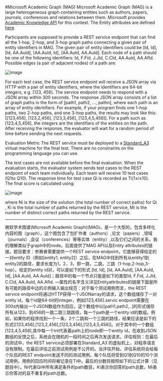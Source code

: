 #Microsoft Academic Graph (MAG)
Microsoft Academic Graph (MAG) is a large heterogeneous graph containing entities such as authors, papers, journals, conferences and relations between them. Microsoft provides [Academic Knowledge API](https://www.microsoft.com/cognitive-services/en-us/academic-knowledge-api) for this contest. The Entity attributes are defined [here](https://www.microsoft.com/cognitive-services/en-us/academic-knowledge-api/documentation/EntityAttributes).

Participants are supposed to provide a REST service endpoint that can find all the 1-hop, 2-hop, and 3-hop graph paths connecting a given pair of entity identifiers in MAG. The given pair of entity identifiers could be [Id, Id], [Id, AA.AuId], [AA.AuId, Id], [AA.AuId, AA.AuId]. Each node of a path should be one of the following identifiers: Id, F.Fid, J.JId, C.CId, AA.AuId, AA.AfId. Possible edges (a pair of adjacent nodes) of a path are:

![image](https://studentclub.msra.cn/static/images/bop/2016/topic.png)

For each test case, the REST service endpoint will receive a JSON array via HTTP with a pair of entity identifiers, where the identifiers are 64-bit integers, e.g. [123, 456]. The service endpoint needs to respond with a JSON array within 300 seconds. The response JSON array consists of a list of graph paths in the form of [path1, path2, …, pathn], where each path is an array of entity identifiers. For example, if your program finds one 1-hop paths, two 2-hop paths, and one 3-hop paths, the results may look like this: [[123,456], [123,2,456], [123,3,456], [123,4,5,456]]. For a path such as [123,4,5,456], the integers are the identifiers of the entities on the path. After receiving the response, the evaluator will wait for a random period of time before sending the next requests.

Evaluation Metric
The REST service must be deployed to a [Standard_A3](https://www.azure.cn/home/features/virtual-machines/#price) virtual machine for the final test. There are no constraints on the programming language you can use.

The test cases are not available before the final evaluation. When the evaluation starts, the evaluator system sends test cases to the REST endpoint of each team individually. Each team will receive 10 test cases (Q1to Q10). The response time for test case Qi is recorded as Ti(1≤i≤10). The final score is calculated using:


![image](https://studentclub.msra.cn/static/images/bop/2016/score.png)

where Ni is the size of the solution (the total number of correct paths) for Qi , Ki is the total number of paths returned by the REST service, Mi is the number of distinct correct paths returned by the REST service.

***
微软学术图谱(Microsoft Academic Graph)(MAG)，是一个大型的，包含多样化内容的图（graph），这个图包含了包扩作者（authors）,论文（papers）,领域（journals）,会议（conferences）等等实体（entity）,以及它们之间的关系，我的理解类似于graph中的node。后面提供了MAG API以及Entity attributes的链接。题目要求：参赛者需要提供一个REST service endpoint，它能够获得给定的一对entity ID（例如[entity1, entity2]）之后，在MAG中找到所有从entity1到entity2的路径，要求长度为1，2，3，即一跳，二跳，三跳（1-hop,2-hop,3-hop）。给定的entity id对，可以是如下的形式 [Id, Id], [Id, AA.AuId], [AA.AuId, Id], [AA.AuId, AA.AuId]；路径中的每一个节点只能是如下的类型Id, F.Fid, J.JId, C.CId, AA.AuId, AA.AfId. —属性的名字含义详见Entityattributes的链接下面是所有可能的路径中边的示例输入输出规范：对于每个测试用例而言，the REST service endpoint将通过HTTP获得一个JSONarray的请求，这个数组储存了一对entity id，每个id是64-bit的integer，例如[123,456].servic endpoint需要在300s内输出一个JSON数组作为回应，这个数组中以[path1,path2,..]的形式储存所有从123，到456的一跳二跳三跳路径，每一个path是一个entity id的数组。例如，如果你的程序找到一个一条，2个二跳和一个三跳的路径，结果应该是如下的形式[[123,456],[123,2,456],[123,3,456],[123,4,5,456]]。对于其中的一个数组[123,4,5,456],其中每一个int代表着path上的node即一个entity id，在收到JSON数组的反馈之后，系统会在随机的一段时间之后再次发送请求。评估规则：在最后的测试中，the REST service必须部署在Standard_A3 的虚拟机上，对程序语言没有限制。在最后评估之前测试用例是不公开的。当评估开始，评估系统将会给每个队伍的REST endpoint发送不同的测试用例。每个队伍将受到Q1到Q10的10个测试用例，用例的回应时间将被记录在Ti中。最后的分数将按照如下的公式计算（见题目中）。Ni代表Qi中所有满足条件的path数目，Ki表示你回答的path总数，Mi表示你答对的且不重复的path总数。
